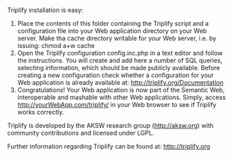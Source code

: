 Triplify installation is easy:

1. Place the contents of this folder containing the Triplify script and
   a configuration file into your Web application directory on your Web server.
   Make tha cache directory writable for your Web server, i.e. by issuing:
     chmod a+w cache
2. Open the Triplify configuration config.inc.php in a text editor and follow
   the instructions. You will create and add here a number of SQL queries,
   selecting information, which should be made publicly available.
   Before creating a new configuration check whether a configuration for your
   Web application is already available at: http://triplify.org/Documentation
3. Congratulations! Your Web application is now part of the Semantic Web,
   interoperable  and mashable with other Web applications. Simply, access
   http://yourWebApp.com/triplify/ in your Web browser to see if Triplify works
   correctly.

Triplify is developed by the AKSW research group (http://aksw.org) with
community contributions and licensed under LGPL.

Further information regarding Triplify can be found at:
http://triplify.org


